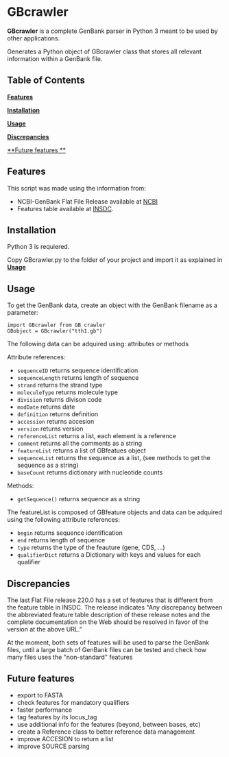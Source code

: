 # GBcrawler

**GBcrawler** is a complete GenBank parser in Python 3 meant to be used by other applications.

Generates a Python object of GBcrawler class that stores all relevant information within a GenBank file.


## Table of Contents

[**Features**](#features)

[**Installation**](#installation)

[**Usage**](#usage)

[**Discrepancies**](#discrep)

[**Future features **](#future)

## Features

This script was made using the information from: 

  * NCBI-GenBank Flat File Release available at [NCBI](https://www.ncbi.nlm.nih.gov/genbank/)
  * Features table available at [INSDC](http://www.insdc.org/documents/feature-table).


## Installation

Python 3 is requiered.

Copy GBcrawler.py to the folder of your project and import it as explained in [**Usage**](#usage)


## Usage

To get the GenBank data, create an object with the GenBank filename as a parameter: 

```
import GBcrawler from GB crawler
GBobject = GBcrawler("tth1.gb")
```

The following data can be adquired using: attributes or methods

Attribute references:
  * `sequenceID` returns sequence identification
  * `sequenceLength` returns length of sequence
  * `strand` returns the strand type 
  * `moleculeType` returns molecule type
  * `division` returns divison code
  * `modDate` returns date
  * `definition` returns definition
  * `accession` returns accesion
  * `version` returns version
  * `referenceList` returns a list, each element is a reference
  * `comment` returns all the comments as a string
  * `featureList` returns a list of GBfeatues object
  * `sequenceList` returns the sequence as a list, (see methods to get the sequence as a string)
  * `baseCount` returns dictionary with nucleotide counts

Methods:
  * `getSequence()` returns sequence as a string

The featureList is composed of GBfeature objects and data can be adquired using the following attribute references:
  * `begin` returns sequence identification
  * `end` returns length of sequence
  * `type` returns the type of the feauture (gene, CDS, ...)
  * `qualifierDict` returns a Dictionary with keys and values for each qualifier

## Discrepancies

The last Flat File release 220.0 has a set of features that is different from the feature table in INSDC. The release indicates "Any discrepancy between the abbreviated feature table description of these release notes and the complete documentation on the Web
should be resolved in favor of the version at the above URL."

At the moment, both sets of features will be used to parse the GenBank files, until a large batch of GenBank files can be tested and check how many files uses the "non-standard" features


## Future features

  * export to FASTA
  * check features for mandatory qualifiers
  * faster performance
  * tag features by its locus_tag
  * use additional info for the features (beyond, between bases, etc)
  * create a Reference class to better reference data management
  * improve ACCESION to return a list
  * improve SOURCE parsing 

